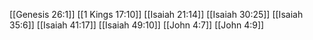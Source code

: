[[Genesis 26:1]]
[[1 Kings 17:10]]
[[Isaiah 21:14]]
[[Isaiah 30:25]]
[[Isaiah 35:6]]
[[Isaiah 41:17]]
[[Isaiah 49:10]]
[[John 4:7]]
[[John 4:9]]
